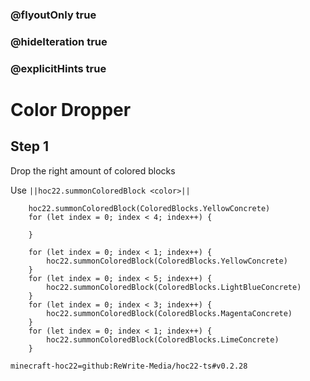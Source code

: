 ### @flyoutOnly true
### @hideIteration true
### @explicitHints true


# Color Dropper

## Step 1
Drop the right amount of colored blocks

Use ``||hoc22.summonColoredBlock <color>||``

```ghost
    hoc22.summonColoredBlock(ColoredBlocks.YellowConcrete)
    for (let index = 0; index < 4; index++) {
    	
    }    
```
```template
    for (let index = 0; index < 1; index++) {
    	hoc22.summonColoredBlock(ColoredBlocks.YellowConcrete)
    }
    for (let index = 0; index < 5; index++) {
    	hoc22.summonColoredBlock(ColoredBlocks.LightBlueConcrete)
    }
    for (let index = 0; index < 3; index++) {
    	hoc22.summonColoredBlock(ColoredBlocks.MagentaConcrete)
    }
    for (let index = 0; index < 1; index++) {
    	hoc22.summonColoredBlock(ColoredBlocks.LimeConcrete)
    }            
```
```package
minecraft-hoc22=github:ReWrite-Media/hoc22-ts#v0.2.28
```